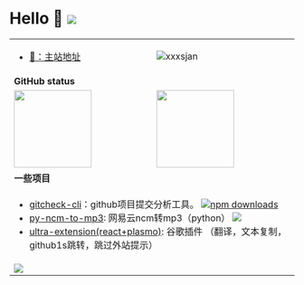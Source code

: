 # Hello 👋 <img src="https://readme-typing-svg.herokuapp.com?font=DynaPuff&size=20&pause=1000&color=9999FF&center=true&vCenter=true&width=500&height=22&lines=再多看一眼就会爆炸++++++💥"/>

<!-- 你好，我是一名前端开发，一起来搞技术吧！ -->

<table>
  
  <tr>
    <td>
      <ul>
        <li>
          <a target="_blank" href="https://dolam.fun">📖：主站地址</a>
<!--           <a target="_blank" href="https://home-site-nu.vercel.app/">📖：主站地址</a> -->
        </li>
         <!-- <li>
         <a target="_blank" href="https://www.jianshu.com/u/2b406a3be47b">📚：简书主页</a>
        </li> -->
      </ul>
    </td>
    <td>
      <img src="https://count.getloli.com/get/@:xxxsjan" alt="xxxsjan" />
    </td>
  </tr>
  
  <tr>
    <td colspan="2"><b>GitHub status</b></td>
  </tr>
  <tr>
    <td>
      <img align="" height="137px" src="https://github-readme-stats.vercel.app/api?username=xxxsjan&hide_title=true&hide_border=true&show_icons=true&include_all_commits=true&line_height=21&bg_color=0,EC6C6C,FFD479,FFFC79,73FA79&theme=graywhite&locale=cn" />
    </td>
    <td>
      <img align="" height="137px" src="https://github-readme-stats.vercel.app/api/top-langs/?username=xxxsjan&hide_title=true&hide_border=true&layout=compact&bg_color=0,73FA79,73FDFF,D783FF&theme=graywhite&locale=cn" />
    </td>
  </tr>
  <tr>
    <td colspan="2"><b>一些项目</b></td>
  </tr>
  <tr>
    <td colspan="2">
      <ul>
         <li>
            <a target="_blank"  href="https://www.npmjs.com/package/gitcheck-cli">gitcheck-cli</a>：github项目提交分析工具。
            <a target="_blank" href="https://www.npmjs.com/package/gitcheck-cli">
              <img src="https://img.shields.io/npm/dt/gitcheck-cli?style=flat&label=downloads&color=cb3837&labelColor=cb0000&logo=npm"  alt="npm downloads" />
            </a>
        </li>     
        <li>
            <a target="_blank" href="https://github.com/xxxsjan/py-ncm-to-mp3">py-ncm-to-mp3</a>: 网易云ncm转mp3（python）
            <a target="_blank" href="https://github.com/xxxsjan/py-ncm-to-mp3">
              <img src="https://img.shields.io/github/stars/xxxsjan/py-ncm-to-mp3" />
            </a>
        </li>
        <li>
            <a target="_blank" href="https://github.com/xxxsjan/ultra-extension">ultra-extension(react+plasmo)</a>: 谷歌插件 （翻译，文本复制，github1s跳转，跳过外站提示）
        </li>
      </ul>
    </td>
  </tr>

  <tr>
    <td colspan="2">
      <img src="https://github-readme-activity-graph.vercel.app/graph?username=xxxsjan&theme=github&height=250" />
      <!-- 贪吃蛇 -->
      <!--  <picture>
        <source media="(prefers-color-scheme: dark)" srcset="https://raw.githubusercontent.com/xxxsjan/xxxsjan/output/github-contribution-grid-snake-dark.svg">
        <source media="(prefers-color-scheme: light)" srcset="https://raw.githubusercontent.com/xxxsjan/xxxsjan/output/github-contribution-grid-snake.svg">
        <img alt="github contribution grid snake animation" src="https://raw.githubusercontent.com/xxxsjan/xxxsjan/output/github-contribution-grid-snake.svg">
      </picture> -->
    </td>
  </tr>
</table>

